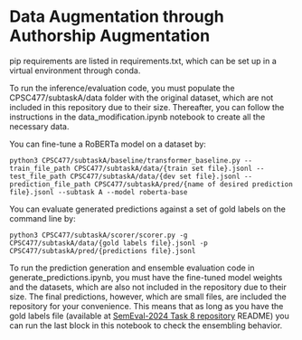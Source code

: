 # Data Augmentation through Authorship Augmentation

pip requirements are listed in requirements.txt, which can be set up in a virtual environment through conda. 

To run the inference/evaluation code, you must populate the CPSC477/subtaskA/data folder with the original dataset, which are not included in this repository due to their size. Thereafter, you can follow the instructions in the data_modification.ipynb notebook to create all the necessary data.

You can fine-tune a RoBERTa model on a dataset by:

  `python3 CPSC477/subtaskA/baseline/transformer_baseline.py --train_file_path CPSC477/subtaskA/data/{train set file}.jsonl --test_file_path CPSC477/subtaskA/data/{dev set file}.jsonl --prediction_file_path CPSC477/subtaskA/pred/{name of desired prediction file}.jsonl --subtask A --model roberta-base`

You can evaluate generated predictions against a set of gold labels on the command line by:

  `python3 CPSC477/subtaskA/scorer/scorer.py -g CPSC477/subtaskA/data/{gold labels file}.jsonl -p CPSC477/subtaskA/pred/{predictions file}.jsonl`

To run the prediction generation and ensemble evaluation code in generate_predictions.ipynb, you must have the fine-tuned model weights and the datasets, which are also not included in the repository due to their size. The final predictions, however, which are small files, are included the repository for your convenience. This means that as long as you have the gold labels file (available at [SemEval-2024 Task 8 repository](https://github.com/mbzuai-nlp/SemEval2024-task8) README) you can run the last block in this notebook to check the ensembling behavior.
